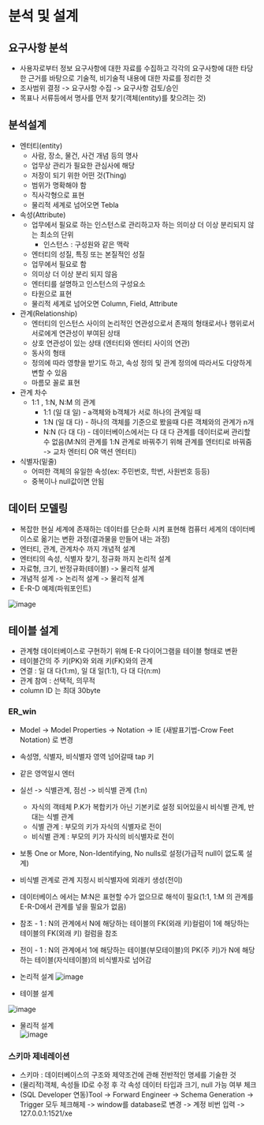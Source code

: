 # 분석 및 설계

## 요구사항 분석
- 사용자로부터 정보 요구사항에 대한 자료를 수집하고 각각의 요구사항에 대한 타당한 근거를 바탕으로 기술적, 비기술적 내용에 대한 자료를 정리한 것
- 조사범위 결정 -> 요구사항 수집 -> 요구사항 검토/승인
- 목표나 서류등에서 명사를 먼저 찾기(객체(entity)를 찾으려는 것)

## 분석설계
- 엔터티(entity)
    + 사람, 장소, 물건, 사건 개념 등의 명사
    + 업무상 관리가 필요한 관심사에 해당
    + 저장이 되기 위한 어떤 것(Thing)
    + 범위가 명확해야 함
    + 직사각형으로 표현
    + 물리적 세계로 넘어오면 Tebla
- 속성(Attribute)
    + 업무에서 필요로 하는 인스턴스로 관리하고자 하는 의미상 더 이상 분리되지 않는 최소의 단위
        * 인스턴스 : 구성원와 같은 맥락
    + 엔터티의 성질, 특징 또는 본질적인 성질
    + 업무에서 필요로 함
    + 의미상 더 이상 분리 되지 않음
    + 엔터티를 설명하고 인스턴스의 구성요소
    + 타원으로 표현
    + 물리적 세계로 넘어오면 Column, Field, Attribute
- 관계(Relationship)
    + 엔터티의 인스턴스 사이의 논리적인 연관성으로서 존재의 형태로서나 행위로서 서로에게 연관성이 부여된 상태
    + 상호 연관성이 있는 상태 (엔터티와 엔터티 사이의 연관)
    + 동사의 형태
    + 정의에 따라 영향을 받기도 하고, 속성 정의 및 관계 정의에 따라서도 다양하게 변할 수 있음
    + 마름모 꼴로 표현
- 관계 차수
    + 1:1 , 1:N, N:M 의 관계
        * 1:1 (일 대 일) - a객체와 b객체가 서로 하나의 관계일 때
        * 1:N (일 대 다) - 하나의 객체를 기준으로 봤을때 다른 객체와의 관계가 n개
        * N:N (다 대 다) - 데이터베이스에서는 다 대 다 관계를 데이터로써 관리할 수 없음(M:N의 관계를 1:N 관계로 바꿔주기 위해 관계를 엔터티로 바꿔줌 -> 교차 엔터티 OR 액션 엔터티)
- 식별자(밑줄)
    + 어떠한 객체의 유일한 속성(ex: 주민번호, 학번, 사원번호 등등)
    + 중복이나 null값이면 안됨



## 데이터 모델링
- 복잡한 현실 세계에 존재하는 데이터를 단순화 시켜 표현해 컴퓨터 세계의 데이터베이스로 옮기는 변환 과정(결과물을 만들어 내는 과정)
- 엔터티, 관계, 관계차수 까지 개념적 설계
- 엔터티의 속성, 식별자 찾기, 정규화 까지 논리적 설계
- 자료형, 크기, 반정규화(테이블) -> 물리적 설계
- 개념적 설계 -> 논리적 설계 -> 물리적 설계
- E-R-D 예제(파워포인트)
  

![image](https://user-images.githubusercontent.com/70748105/108449469-e3fbce00-72a6-11eb-89d1-44cbb3299c89.png)

## 테이블 설계

- 관계형 데이터베이스로 구현하기 위해 E-R 다이어그램을 테이블 형태로 변환
- 테이블간의 주 키(PK)와 외래 키(FK)와의 관계
- 연결 : 일 대 다(1:m), 일 대 일(1:1), 다 대 다(n:m)
- 관계 참여 : 선택적, 의무적
- column ID 는 최대 30byte





### ER_win
- Model -> Model Properties -> Notation -> IE (새발표기법-Crow Feet Notation) 로 변경
- 속성명, 식별자, 비식별자 영역 넘어갈때 tap 키
- 같은 영역일시 엔터
- 실선 -> 식별관계, 점선 -> 비식별 관계 (1:n)
    + 자식의 객테체 P.K가 복합키가 아닌 기본키로 설정 되어있을시 비식별 관계, 반대는 식별 관계 
    + 식별 관계 : 부모의 키가 자식의 식별자로 전이
    + 비식별 관계 : 부모의 키가 자식의 비식별자로 전이
- 보통 One or More, Non-Identifying, No nulls로 설정(가급적 null이 없도록 설계)
- 비식별 관계로 관계 지정시 비식별자에 외래키 생성(전이)
- 데이터베이스 에서는 M:N은 표현할 수가 없으므로 해석이 필요(1:1, 1:M 의 관계를 E-R-D에서 관계를 넣을 필요가 없음)
- 참조 - 1 : N의 관계에서 N에 해당하는 테이블의 FK(외래 키)컬럼이 1에 해당하는 테이블의 FK(외래 키) 컬럼을 참조
- 전이 - 1 : N의 관계에서 1에 해당하는 테이블(부모테이블)의 PK(주 키)가 N에 해당하는 테이블(자식테이블)의 비식별자로 넘어감

- 논리적 설계
 ![image](https://user-images.githubusercontent.com/70748105/108681916-04d85380-7533-11eb-91ea-b8a171d4f6d6.png)
- 테이블 설계  

![image](https://user-images.githubusercontent.com/70748105/108800252-f727da00-75d5-11eb-88e1-4e0dceaa3ad9.png)
- 물리적 설계  
![image](https://user-images.githubusercontent.com/70748105/108800154-b9c34c80-75d5-11eb-8335-4b1ab340529f.png)

### 스키마 제네레이션
- 스키마 : 데이터베이스의 구조와 제약조건에 관해 전반적인 명세를 기술한 것
- (물리적)객체, 속성들 ID로 수정 후 각 속성 데이터 타입과 크기, null 가능 여부 체크 
- (SQL Developer 연동)Tool -> Forward Engineer -> Schema Generation -> Trigger 모두 체크해제 -> window를 database로 변경 -> 계정 비번 입력 -> 127.0.0.1:1521/xe 


